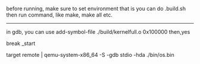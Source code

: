 before running, make sure to set environment
that is you can do .build.sh
then run command, like make, make all etc.

----------------
in gdb,
you can use
add-symbol-file ./build/kernelfull.o 0x100000
then,yes

break _start

target remote | qemu-system-x86_64 -S -gdb stdio -hda ./bin/os.bin